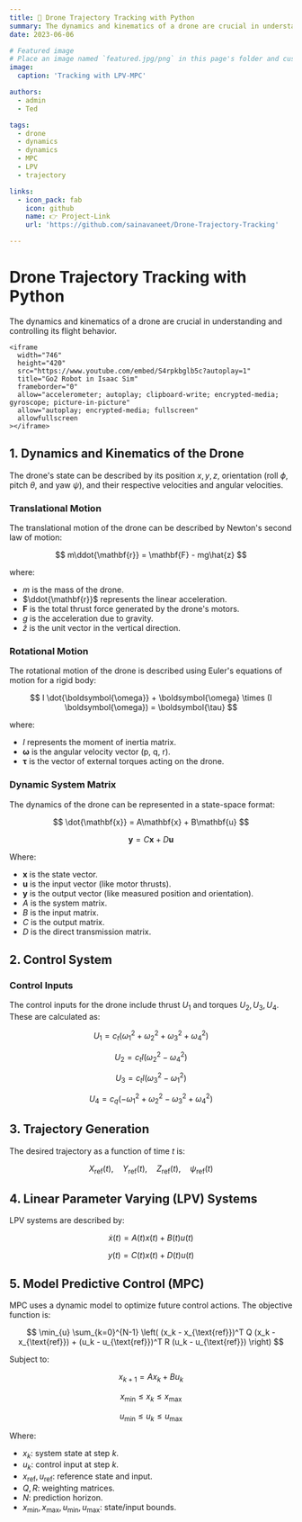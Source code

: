 ```yaml
---
title: 🎉 Drone Trajectory Tracking with Python
summary: The dynamics and kinematics of a drone are crucial in understanding and controlling its flight behavior
date: 2023-06-06

# Featured image
# Place an image named `featured.jpg/png` in this page's folder and customize its options here.
image:
  caption: 'Tracking with LPV-MPC'

authors:
  - admin
  - Ted

tags:
  - drone
  - dynamics
  - dynamics
  - MPC
  - LPV
  - trajectory

links:
  - icon_pack: fab
    icon: github
    name: 👉 Project-Link
    url: 'https://github.com/sainavaneet/Drone-Trajectory-Tracking'

---
```


# Drone Trajectory Tracking with Python

The dynamics and kinematics of a drone are crucial in understanding and controlling its flight behavior.

```{raw} html
<iframe
  width="746"
  height="420"
  src="https://www.youtube.com/embed/S4rpkbglb5c?autoplay=1"
  title="Go2 Robot in Isaac Sim"
  frameborder="0"
  allow="accelerometer; autoplay; clipboard-write; encrypted-media; gyroscope; picture-in-picture"
  allow="autoplay; encrypted-media; fullscreen"
  allowfullscreen
></iframe>
```

## 1. Dynamics and Kinematics of the Drone

The drone's state can be described by its position $x, y, z$, orientation (roll $\phi$, pitch $\theta$, and yaw $\psi$), and their respective velocities and angular velocities.

### Translational Motion

The translational motion of the drone can be described by Newton's second law of motion:

$$
m\ddot{\mathbf{r}} = \mathbf{F} - mg\hat{z}
$$

where:
- $m$ is the mass of the drone.
- $\ddot{\mathbf{r}}$ represents the linear acceleration.
- $\mathbf{F}$ is the total thrust force generated by the drone's motors.
- $g$ is the acceleration due to gravity.
- $\hat{z}$ is the unit vector in the vertical direction.

### Rotational Motion

The rotational motion of the drone is described using Euler's equations of motion for a rigid body:

$$
I \dot{\boldsymbol{\omega}} + \boldsymbol{\omega} \times (I \boldsymbol{\omega}) = \boldsymbol{\tau}
$$

where:
- $I$ represents the moment of inertia matrix.
- $\boldsymbol{\omega}$ is the angular velocity vector (p, q, r).
- $\boldsymbol{\tau}$ is the vector of external torques acting on the drone.

### Dynamic System Matrix

The dynamics of the drone can be represented in a state-space format:

$$
\dot{\mathbf{x}} = A\mathbf{x} + B\mathbf{u}
$$

$$
\mathbf{y} = C\mathbf{x} + D\mathbf{u}
$$

Where:
- $\mathbf{x}$ is the state vector.
- $\mathbf{u}$ is the input vector (like motor thrusts).
- $\mathbf{y}$ is the output vector (like measured position and orientation).
- $A$ is the system matrix.
- $B$ is the input matrix.
- $C$ is the output matrix.
- $D$ is the direct transmission matrix.

## 2. Control System

### Control Inputs

The control inputs for the drone include thrust $U_1$ and torques $U_2, U_3, U_4$. These are calculated as:

$$
U_1 = c_t(\omega_1^2 + \omega_2^2 + \omega_3^2 + \omega_4^2)
$$

$$
U_2 = c_t l (\omega_2^2 - \omega_4^2)
$$

$$
U_3 = c_t l (\omega_3^2 - \omega_1^2)
$$

$$
U_4 = c_q (-\omega_1^2 + \omega_2^2 - \omega_3^2 + \omega_4^2)
$$

## 3. Trajectory Generation

The desired trajectory as a function of time $t$ is:

$$
X_{\text{ref}}(t),\quad Y_{\text{ref}}(t),\quad Z_{\text{ref}}(t),\quad \psi_{\text{ref}}(t)
$$

## 4. Linear Parameter Varying (LPV) Systems

LPV systems are described by:

$$
\dot{x}(t) = A(t)x(t) + B(t)u(t)
$$

$$
y(t) = C(t)x(t) + D(t)u(t)
$$

## 5. Model Predictive Control (MPC)

MPC uses a dynamic model to optimize future control actions. The objective function is:

$$
\min_{u} \sum_{k=0}^{N-1} \left( (x_k - x_{\text{ref}})^T Q (x_k - x_{\text{ref}}) + (u_k - u_{\text{ref}})^T R (u_k - u_{\text{ref}}) \right)
$$

Subject to:

$$
x_{k+1} = A x_k + B u_k
$$

$$
x_{\min} \leq x_k \leq x_{\max}
$$

$$
u_{\min} \leq u_k \leq u_{\max}
$$

Where:
- $x_k$: system state at step $k$.
- $u_k$: control input at step $k$.
- $x_{\text{ref}}, u_{\text{ref}}$: reference state and input.
- $Q, R$: weighting matrices.
- $N$: prediction horizon.
- $x_{\min}, x_{\max}, u_{\min}, u_{\max}$: state/input bounds.

